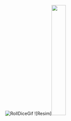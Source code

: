 ![RollDiceGif](https://im3.ezgif.com/tmp/ezgif-3-2a9b15d431.gif)
![Resim]<img src="im3.ezgif.com/tmp/ezgif-3-2a9b15d431.gif" width="30%" height="30%"/>